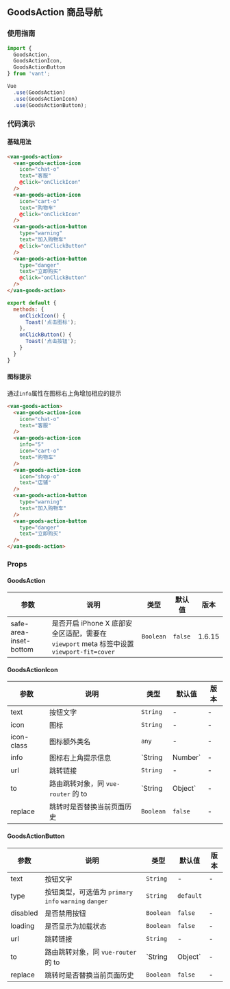 ## GoodsAction 商品导航

### 使用指南
``` javascript
import {
  GoodsAction,
  GoodsActionIcon,
  GoodsActionButton
} from 'vant';

Vue
  .use(GoodsAction)
  .use(GoodsActionIcon)
  .use(GoodsActionButton);
```

### 代码演示
#### 基础用法

```html
<van-goods-action>
  <van-goods-action-icon
    icon="chat-o"
    text="客服"
    @click="onClickIcon"
  />
  <van-goods-action-icon
    icon="cart-o"
    text="购物车"
    @click="onClickIcon"
  />
  <van-goods-action-button
    type="warning"
    text="加入购物车"
    @click="onClickButton"
  />
  <van-goods-action-button
    type="danger"
    text="立即购买"
    @click="onClickButton"
  />
</van-goods-action>
```

```javascript
export default {
  methods: {
    onClickIcon() {
      Toast('点击图标');
    },
    onClickButton() {
      Toast('点击按钮');
    }
  }
}
```

#### 图标提示
通过`info`属性在图标右上角增加相应的提示

```html
<van-goods-action>
  <van-goods-action-icon
    icon="chat-o"
    text="客服"
  />
  <van-goods-action-icon
    info="5"
    icon="cart-o"
    text="购物车"
  />
  <van-goods-action-icon
    icon="shop-o"
    text="店铺"
  />
  <van-goods-action-button
    type="warning"
    text="加入购物车"
  />
  <van-goods-action-button
    type="danger"
    text="立即购买"
  />
</van-goods-action>
```

### Props

#### GoodsAction

| 参数 | 说明 | 类型 | 默认值 | 版本 |
|------|------|------|------|------|
| safe-area-inset-bottom | 是否开启 iPhone X 底部安全区适配，需要在 `viewport` meta 标签中设置 `viewport-fit=cover` | `Boolean` | `false` | 1.6.15 |

#### GoodsActionIcon

| 参数 | 说明 | 类型 | 默认值 | 版本 |
|------|------|------|------|------|
| text | 按钮文字 | `String` | - | - |
| icon | 图标 | `String` | - | - |
| icon-class | 图标额外类名 | `any` | - | - |
| info | 图标右上角提示信息 | `String | Number` | - | - |
| url | 跳转链接 | `String` | - | - |
| to | 路由跳转对象，同 `vue-router` 的 to | `String | Object` | - | - |
| replace | 跳转时是否替换当前页面历史 | `Boolean` | `false` | - |

#### GoodsActionButton

| 参数 | 说明 | 类型 | 默认值 | 版本 |
|------|------|------|------|------|
| text | 按钮文字 | `String` | - | - |
| type | 按钮类型，可选值为 `primary` `info` `warning` `danger` | `String` | `default` |
| disabled | 是否禁用按钮 | `Boolean` | `false` | - | 1.3.10 |
| loading | 是否显示为加载状态 | `Boolean` | `false` | - | 1.3.10 |
| url | 跳转链接 | `String` | - | - |
| to | 路由跳转对象，同 `vue-router` 的 to | `String | Object` | - | - |
| replace | 跳转时是否替换当前页面历史 | `Boolean` | `false` | - |
